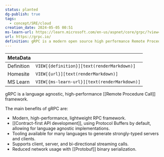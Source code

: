 ```yaml
---
status: planted
dg-publish: true
tags:
  - concept/SRE/cloud
creation_date: 2024-05-05 00:51
ms-learn-url: https://learn.microsoft.com/en-us/aspnet/core/grpc/?view=aspnetcore-8.0
url: https://grpc.io/
definition: gRPC is a modern open source high performance Remote Procedure Call (RPC) framework that can run in any environment.
---
```


| MetaData   |                                              |
| ---------- | -------------------------------------------- |
| Definition | `VIEW[{definition}][text(renderMarkdown)]`   |
| Homesite   | `VIEW[{url}][text(renderMarkdown)]`          |
| MS Learn   | `VIEW[{ms-learn-url}][text(renderMarkdown)]` |

gRPC is a language agnostic, high-performance [[Remote Procedure Call]]  framework.

The main benefits of gRPC are:

- Modern, high-performance, lightweight RPC framework.
- [[Contract-first API development]], using Protocol Buffers by default, allowing for language agnostic implementations.
- Tooling available for many languages to generate strongly-typed servers and clients.
- Supports client, server, and bi-directional streaming calls.
- Reduced network usage with [[Protobuf]] binary serialization.